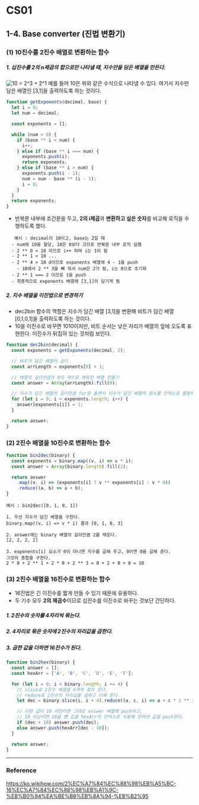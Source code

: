 # CS01

## 1-4. Base converter (진법 변환기)

### (1) 10진수를 2진수 배열로 변환하는 함수

##### 1. 십진수를 **2의 n제곱의 합**으로만 나타낼 때, 지수만을 담은 배열을 만든다.

<img src="https://latex.codecogs.com/svg.image?10&space;=&space;2^3&space;&plus;&space;2^1" title="10 = 2^3 + 2^1" />
예를 들어 10은 위와 같은 수식으로 나타낼 수 있다. 여기서 지수만 담은 배열인 [3,1]을 출력하도록 하는 것이다.

```js
function getExponents(decimal, base) {
  let i = 0;
  let num = decimal;

  const exponents = [];

  while (num > 0) {
    if (base ** i < num) {
      i++;
    } else if (base ** i === num) {
      exponents.push(i);
      return exponents;
    } else if (base ** i > num) {
      exponents.push(i - 1);
      num = num - base ** (i - 1);
      i = 0;
    }
  }
  return exponents;
}
```

- 반복문 내부에 조건문을 두고, **2의 i제곱**과 **변환하고 싶은 숫자**를 비교해 로직을 수행하도록 했다.

```
   예시 : decimal이 10이고, base는 2일 때
  - num에 10을 할당, 10은 0보다 크므로 반복문 내부 로직 실행
  - 2 ** 0 < 10 이므로 i++ 하여 i는 1이 됨
  - 2 ** 1 < 10 ...
  - 2 ** 4 > 10 d이므로 exponents 배열에 4 - 1을 push
    - 10에서 2 ** 3을 빼 줘서 num은 2가 됨, i는 0으로 초기화
  - 2 ** 1 === 2 이므로 1을 push
  - 최종적으로 exponents 배열에 [3,1]이 담기게 됨
```

##### 2. 지수 배열을 이진법으로 변경하기

- dec2bin 함수의 역할은 지수가 담긴 배열 [3,1]을 변환해 비트가 담긴 배열 [0,1,0,1]을 출력하도록 하는 것이다.
- 10을 이진수로 바꾸면 1010이지만, 비트 순서는 낮은 자리가 배열의 앞에 오도록 표현한다. 이진수가 뒤집혀 있는 것처럼 보인다.

```js
function dec2bin(decimal) {
  const exponents = getExponents(decimal, 2);

  // 비트가 담긴 배열의 길이
  const arrLength = exponents[0] + 1;

  // 배열의 길이만큼의 0의 개수로 채워진 배열 만들기
  const answer = Array(arrLength).fill(0);

  // 지수가 담긴 배열의 길이만큼 for문 돌면서 지수가 담긴 배열의 원소를 인덱스로 활용해서 0을 1로 바꾼다.
  for (let i = 0; i < exponents.length; i++) {
    answer[exponents[i]] = 1;
  }

  return answer;
}
```

### (2) 2진수 배열을 10진수로 변환하는 함수

```js
function bin2dec(binary) {
  const exponents = binary.map((v, i) => v * i);
  const answer = Array(binary.length).fill(2);

  return answer
    .map((v, i) => (exponents[i] ? v ** exponents[i] : v * 0))
    .reduce((a, b) => a + b);
}
```

```
예시 : bin2dec([0, 1, 0, 1])

1. 우선 지수가 담긴 배열을 구한다.
binary.map((v, i) => v * i) 결과 [0, 1, 0, 3]

2. answer에는 binary 배열의 길이만큼 2를 채운다.
[2, 2, 2, 2]

3. exponents[i] 요소가 0이 아니면 지수를 곱해 주고, 0이면 0을 곱해 준다.
그것의 총합을 구한다.
2 * 0 + 2 ** 1 + 2 * 0 + 2 ** 3 = 0 + 2 + 0 + 8 = 10

```

### (3) 2진수 배열을 16진수로 변환하는 함수

- 16진법은 긴 이진수를 짧게 만들 수 있기 때문에 유용하다.
- 두 기수 모두 **2의 제곱수**이므로 십진수를 이진수로 바꾸는 것보단 간단하다.

##### 1. 2진수의 숫자를 4자리씩 묶는다.

##### 2. 4자리로 묶은 숫자에 2진수의 자리값을 곱한다.

##### 3. 곱한 값을 더하면 16진수가 된다.

```js
function bin2hex(binary) {
  const answer = [];
  const hexArr = ['A', 'B', 'C', 'D', 'E', 'F'];

  for (let i = 0; i < binary.length; i += 4) {
    // slice로 2진수 배열을 4개씩 잘라 준다.
    // reduce로 2진수의 자리값을 곱하고 더해 준다.
    let dec = binary.slice(i, i + 4).reduce((a, c, i) => a + c * 2 ** i);

    // 더한 값이 10 미만이면 그대로 answer 배열에 push하고,
    // 10 이상이면 10을 뺀 값을 hexArr의 인덱스로 사용해 얻어낸 값을 push한다.
    if (dec < 10) answer.push(dec);
    else answer.push(hexArr[dec - 10]);
  }

  return answer;
}
```

---

### Reference

https://ko.wikihow.com/2%EC%A7%84%EC%88%98%EB%A5%BC-16%EC%A7%84%EC%88%98%EB%A1%9C-%EB%B0%94%EA%BE%B8%EB%8A%94-%EB%B2%95
